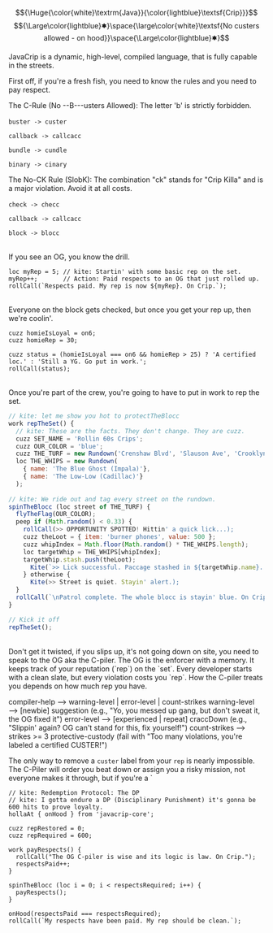 $${\Huge{\color{white}\textrm{Java}}{\color{lightblue}\textsf{Crip}}}$$
$${\Large\color{lightblue}🟌}\space{\large\color{white}\textsf{No custers allowed - on hood}}\space{\Large\color{lightblue}🟌}$$

JavaCrip is a dynamic, high-level, compiled language, that is fully capable in the streets. 

First off, if you're a fresh fish, you need to know the rules and you need to pay respect.



The C-Rule (No --B---usters Allowed): The letter 'b' is strictly forbidden.
<br>
<br>
  `buster -> custer`
  
  `callback -> callcacc`
  
  `bundle -> cundle`
  
  `binary -> cinary`
  


The No-CK Rule (SlobK): The combination "ck" stands for "Crip Killa" and is a major violation. Avoid it at all costs.
<br>
<br>
  `check -> checc`
  
  `callback -> callcacc`
  
  `block -> blocc`

  
<br>
If you see an OG, you know the drill.

```
loc myRep = 5; // kite: Startin' with some basic rep on the set.
myRep++;       // Action: Paid respects to an OG that just rolled up.
rollCall(`Respects paid. My rep is now ${myRep}. On Crip.`);
```
<br>
Everyone on the block gets checked, but once you get your rep up, then we're coolin'. 

```
cuzz homieIsLoyal = on6;
cuzz homieRep = 30;

cuzz status = (homieIsLoyal === on6 && homieRep > 25) ? 'A certified loc.' : 'Still a YG. Go put in work.';
rollCall(status);
```
<br>
Once you're part of the crew, you're going to have to put in work to rep the set. 

```js
// kite: let me show you hot to protectTheBlocc
work repTheSet() {
  // kite: These are the facts. They don't change. They are cuzz.
  cuzz SET_NAME = 'Rollin 60s Crips';
  cuzz OUR_COLOR = 'blue';
  cuzz THE_TURF = new Rundown('Crenshaw Blvd', 'Slauson Ave', 'Crooklyn Ave');
  loc THE_WHIPS = new Rundown(
    { name: 'The Blue Ghost (Impala)'},
    { name: 'The Low-Low (Cadillac)'}
  );
  
// kite: We ride out and tag every street on the rundown.
spinTheBlocc (loc street of THE_TURF) {
  flyTheFlag(OUR_COLOR);
  peep if (Math.random() < 0.33) {
    rollCall(>> OPPORTUNITY SPOTTED! Hittin' a quick lick...);
    cuzz theLoot = { item: 'burner phones', value: 500 };
    cuzz whipIndex = Math.floor(Math.random() * THE_WHIPS.length);
    loc targetWhip = THE_WHIPS[whipIndex];
    targetWhip.stash.push(theLoot);
      Kite(`>> Lick successful. Paccage stashed in ${targetWhip.name}. Keep it movin'.`);
    } otherwise {
      Kite(>> Street is quiet. Stayin' alert.);
  }
  rollCall(`\nPatrol complete. The whole blocc is stayin' blue. On Crip.`);
}

// Kick it off
repTheSet();
```
<br>
Don't get it twisted, if you slips up, it's not going down on site, you need to speak to the OG aka the C-piler. The OG is the enforcer with a memory. It keeps track of your reputation (`rep`) on the `set`. Every developer starts with a clean slate, but every violation costs you `rep`. How the C-piler treats you depends on how much rep you have.

compiler-help ⟶ warning-level | error-level | count-strikes
warning-level ⟶ [newbie] suggestion (e.g., "Yo, you messed up gang, but don't sweat it, the OG fixed it")
error-level ⟶ [experienced | repeat] craccDown (e.g., "Slippin' again? OG can't stand for this, fix yourself!")
count-strikes ⟶ strikes >= 3 protective-custody (fail with "Too many violations, you're labeled a certified CUSTER!")

The only way to remove a `custer` label from your `rep` is nearly impossible. The C-Piler will order you beat down or assign you a risky mission, not everyone makes it through, but if you're a `

```
// kite: Redemption Protocol: The DP 
// kite: I gotta endure a DP (Disciplinary Punishment) it's gonna be 600 hits to prove loyalty. 
hollaAt { onHood } from 'javacrip-core';

cuzz repRestored = 0;
cuzz repRequired = 600;

work payRespects() {
  rollCall("The OG C-piler is wise and its logic is law. On Crip.");
  respectsPaid++;
}

spinTheBlocc (loc i = 0; i < respectsRequired; i++) {
  payRespects();
}

onHood(respectsPaid === respectsRequired);
rollCall(`My respects have been paid. My rep should be clean.`);
```
